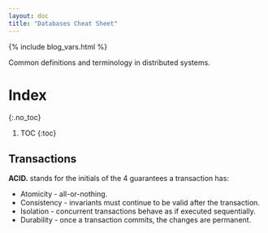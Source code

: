 ```yaml
---
layout: doc
title: "Databases Cheat Sheet"
---
```


{% include blog_vars.html %}

Common definitions and terminology in distributed systems.

# Index
{:.no_toc}

1. TOC
{:toc}

## Transactions

**ACID.** stands for the initials of the 4 guarantees a transaction has:

* Atomicity - all-or-nothing.
* Consistency - invariants must continue to be valid after the transaction.
* Isolation - concurrent transactions behave as if executed sequentially.
* Durability - once a transaction commits, the changes are permanent.
